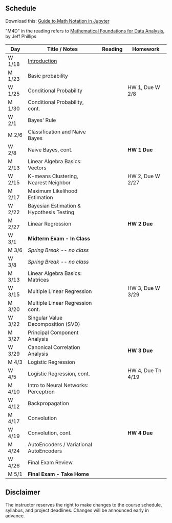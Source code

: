## Schedule

Download this: [Guide to Math Notation in Jupyter](examples/MathNotationGuide.ipynb)

"M4D" in the reading refers to [Mathematical Foundations for Data Analysis](http://www.cs.utah.edu/~jeffp/M4D/M4D.html), by Jeff Phillips

| Day      | Title / Notes                                                      | Reading         | Homework                                   |
|----------|--------------------------------------------------------------------|-----------------|--------------------------------------------|
| W 1/18  | [Introduction](lectures/FoDA-01_18.pdf)                       |                 |                                            |
| M 1/23  | Basic probability                                                   |  |                                      |
| W 1/25  | Conditional Probability                                             |  | HW 1, Due W 2/8                            |
| M 1/30  | Conditional Probability, cont.                                      |      |                                                       |
| W 2/1   | Bayes' Rule                                                         |    |                                            |
| M 2/6   | Classification and Naive Bayes |           |           |
| W 2/8   | Naive Bayes, cont.                                  |                 | **HW 1 Due**  |
| M 2/13  | Linear Algebra Basics: Vectors |  |   |
| W 2/15  | K-means Clustering, Nearest Neighbor|   | HW 2, Due W 2/27 |
| M 2/17  | Maximum Likelihood Estimation|  |  |
| W 2/22  | Bayesian Estimation & Hypothesis Testing | |  |
| M 2/27  | Linear Regression| | **HW 2 Due** |
| W 3/1   | **Midterm Exam - In Class**  |   |    |
| M 3/6   | *Spring Break -- no class* | | |
| W 3/8   | *Spring Break -- no class* | | |
| M 3/13  | Linear Algebra Basics: Matrices |   |   | 
| W 3/15  | Multiple Linear Regression  |   | HW 3, Due W 3/29 |
| M 3/20  | Multiple Linear Regression cont. |         |  |
| W 3/22  | Singular Value Decomposition (SVD) |  |   |
| M 3/27  | Principal Component Analysis |  |  |
| W 3/29  | Canonical Correlation Analysis |  | **HW 3 Due** |
| M 4/3   | Logistic Regression |  |  |
| W 4/5   | Logistic Regression, cont. |         | HW 4, Due Th 4/19 |
| M 4/10  | Intro to Neural Networks: Perceptron|   |        |
| W 4/12  | Backpropagation |         |    |
| M 4/17  | Convolution |         |  |
| W 4/19  | Convolution, cont. |  |**HW 4 Due** |
| M 4/24  | AutoEncoders / Variational AutoEncoders |    |   |
| W 4/26  | Final Exam Review |   |   |
| M 5/1   | **Final Exam - Take Home** |   |   |


## Disclaimer

The instructor reserves the right to make changes to the course schedule, syllabus, and project deadlines. Changes will be announced early in advance.
